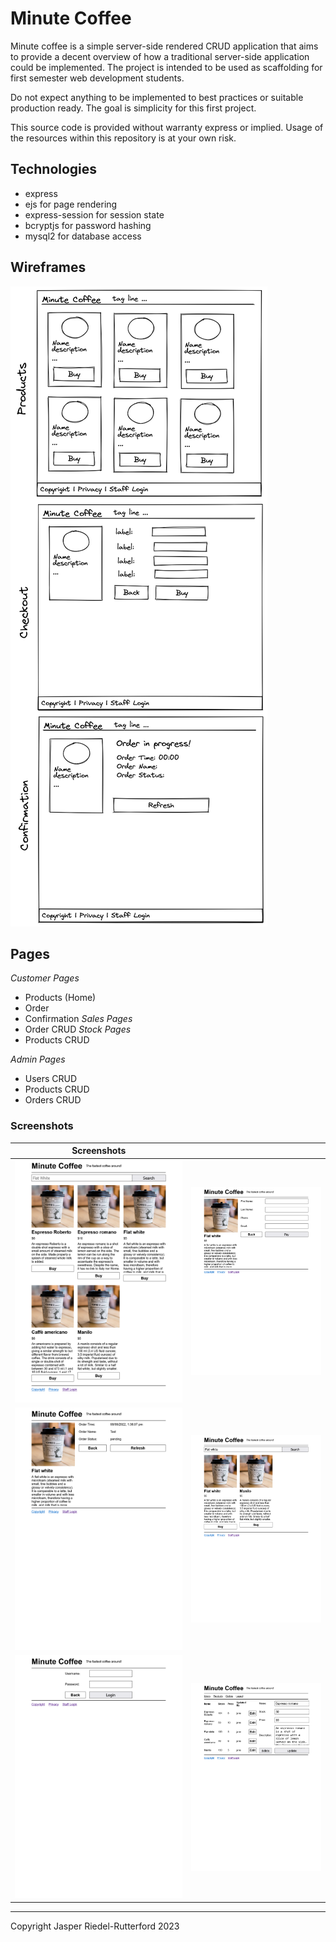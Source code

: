# Minute Coffee

Minute coffee is a simple server-side rendered CRUD application that
aims to provide a decent overview of how a traditional server-side
application could be implemented. The project is intended to be used
as scaffolding for first semester web development students.

Do not expect anything to be implemented to best practices or suitable production ready. The goal is simplicity for this first project.

This source code is provided without warranty express or implied. Usage of the resources within this repository is at your own risk.

## Technologies
-   express
-   ejs for page rendering
-   express-session for session state
-   bcryptjs for password hashing
-   mysql2 for database access

## Wireframes

![Draft wireframes](prototype/prototype%20wireframes.excalidraw.png)

## Pages

_Customer Pages_

-   Products (Home)
-   Order
-   Confirmation
    _Sales Pages_
-   Order CRUD
    _Stock Pages_
-   Products CRUD

_Admin Pages_

-   Users CRUD
-   Products CRUD
-   Orders CRUD

### Screenshots

| Screenshots                                          |                                                            |
| ---------------------------------------------------- | ---------------------------------------------------------- |
| ![products screen](screenshots/all_products.png)     | ![buy product screen](screenshots/buy_product.png)         |
| ![order status screen](screenshots/order_status.png) | ![search products screen](screenshots/search_products.png) |
| ![login screen](screenshots/admin_login.png)         | ![product CRUD screen](screenshots/product_crud.png)       |

---

Copyright Jasper Riedel-Rutterford 2023

